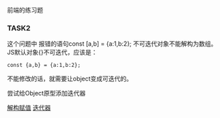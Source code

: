 前端的练习题

### TASK2
这个问题中 报错的语句const [a,b] = {a:1,b:2}; 
不可迭代对象不能解构为数组。
JS默认对象{}不可迭代，应该是：
```
const {a,b} = {a:1,b:2};
```
不能修改的话，就需要让object变成可迭代的。

尝试给Object原型添加迭代器

[解构赋值](https://developer.mozilla.org/zh-CN/docs/Web/JavaScript/Reference/Operators/Destructuring_assignment#%E7%A4%BA%E4%BE%8B)
[迭代器](https://developer.mozilla.org/zh-CN/docs/Web/JavaScript/Guide/Iterators_and_generators)